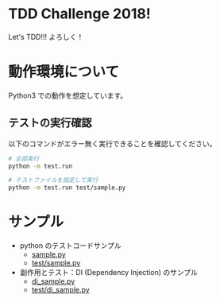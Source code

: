 # TDD Challenge 2018!
Let's TDD!!!
よろしく！
# 動作環境について
Python3 での動作を想定しています。

## テストの実行確認
以下のコマンドがエラー無く実行できることを確認してください。

```sh
# 全部実行
python -m test.run

# テストファイルを指定して実行
python -m test.run test/sample.py
```

# サンプル
- python のテストコードサンプル
    - [sample.py](sample.py)
    - [test/sample.py](./test/sample.py)
- 副作用とテスト：DI (Dependency Injection) のサンプル
    - [di_sample.py](di_sample.py)
    - [test/di_sample.py](./test/di_sample.py)
